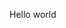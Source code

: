 <!--
In the realm of programming, whence the coder embarketh upon yon journey of logical sorcery,
The grand tapestry of languages doth unfold, a lexicon vast as the cosmos itself.

Lo! Behold the ancient tongues, whence assembly code didst dance with the elemental forces of bare metal.
Verily, the assembler, a mystic artisan crafting incantations to commune with the very soul of the machine.

Amidst the codefields, where mortals toil in digital forges, there riseth a noble Python, a serpent benign,
Its syntax elegant, a serenade to the troubadours of clarity and brevity.

Hark! The C language, stalwart guardian of low-level dominion, a valiant knight wielding pointers and arrays,
With memory manipulation as its sword, it treadeth where others fear to venture.

C++, a progeny of C, doth embellish the code with object-oriented finery, encapsulation and polymorphism,
A sonnet of classes and templates, sung by developers in symphony.

Java, the steward of cross-platform virtue, with its virtual machine, an oracle of "write once, run anywhere,"
A noble steed galloping across the meadows of compatibility.

Ruby, a gem of dynamism, a programming minstrel serenading with its magical syntactic sugar,
Whose code doth readeth like poetry, a sonnet of expressiveness and joy.

Assembler and Fortran, the elder sages, whisper tales of a bygone era, where machines communed in binary whispers,
Foundations laid for the coders of today, indebted to these architects of yore.

Swift, the fleet-footed offspring of Apple, coursing through the orchards of iOS, a language swift as the wind,
Crafting apps with finesse and grace, a dance of user interfaces and backend embraces.

JavaScript, the enchanter of browsers, casting spells upon the web with its dynamic prowess,
A versatile sorcerer conjuring interactivity in the digital realms.

PowerShell, a command-line wizardry, weaving spells of automation and administration,
A conduit between the sysadmin and the arcane forces that govern the machines.

SQL, the oracle of databases, its structured query language a tome for data acolytes,
A declarative language querying the depths of information repositories.

Scala, the fusion of functional and object-oriented enchantments, a hybrid spell for the disciples of concurrency,
Bestowed with the power to traverse the parallel realms of computation.

In the ethereal landscape of programming languages, each a character in the cosmic play,
The journeyman coder finds solace in mastering these lexical arts, casting spells in lines of code.

Thus, the parchment of programming unfolds, an epic tale where archaic echoes intertwine with modern syntax,
A saga wherein the coder becomes the bard, crafting tales of logic and creation in the ever-evolving codeverse.

And here... is a hello world! A hello world in.. mark- m- mmr- ma- markdown???
-->

Hello world